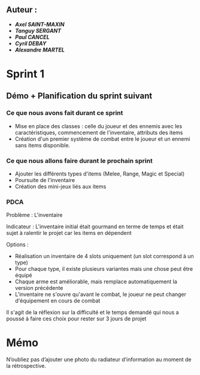 ## Auteur :
- ***Axel SAINT-MAXIN***
- ***Tanguy SERGANT***
- ***Paul CANCEL***
- ***Cyril DEBAY***
- ***Alexandre MARTEL***

# Sprint 1

## Démo + Planification du sprint suivant

### Ce que nous avons fait durant ce sprint
- Mise en place des classes : celle du joueur et des ennemis avec les caractéristiques, commencement de l'inventaire, attributs des items
- Création d'un premier système de combat entre le joueur et un ennemi sans items disponible.

### Ce que nous allons faire durant le prochain sprint
- Ajouter les différents types d'items (Melee, Range, Magic et Special)
- Poursuite de l'inventaire
- Création des mini-jeux liés aux items

### PDCA

Problème : 
L'inventaire

Indicateur :
L'inventaire initial était gourmand en terme de temps et était sujet à ralentir le projet car les items en dépendent

Options :
- Réalisation un inventaire de 4 slots uniquement (un slot correspond à un type)
- Pour chaque type, il existe plusieurs variantes mais une chose peut être équipé
- Chaque arme est améliorable, mais remplace automatiquement la version précédente
- L'inventaire ne s'ouvre qu'avant le combat, le joueur ne peut changer d'équipement en cours de combat

Il s'agit de la réflexion sur la difficulté et le temps demandé qui nous a poussé à faire ces choix pour rester sur 3 jours de projet

# Mémo
N’oubliez pas d’ajouter une photo du radiateur d’information au moment de la rétrospective.



